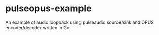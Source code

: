 # pulseopus-example

An example of audio loopback using pulseaudio source/sink and OPUS encoder/decoder written in Go.
